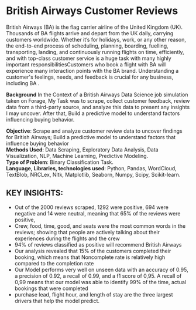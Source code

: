 # British Airways Customer Reviews
British Airways (BA) is the flag carrier airline of the United Kingdom (UK). Thousands of BA flights arrive and depart from the UK daily, carrying customers worldwide. Whether it’s for holidays, work, or any other reason, the end-to-end process of scheduling, planning, 
boarding, fuelling, transporting, landing, and continuously running flights on time, efficiently, and with top-class customer service is a huge task with many highly important responsibilitiesCustomers who book a flight with BA will experience many interaction points with the BA brand. Understanding a customer's
feelings, needs, and feedback is crucial for any business, including BA . <br>

**Background** In the Context of a British Airways Data Science job simulation taken on Forage, My Task was to scrape, collect customer feedback, review data from a third-party source, and analyze 
this data to present any insights I may uncover. After that, Build a predictive model to understand factors influencing buying behavior. <br>

**Objective**: Scrape and analyze customer review data to uncover findings for British Airways; Build a predictive model to understand factors that influence buying behavior <br>
**Methods Used**: Data Scraping, Exploratory Data Analysis, Data Visualization, NLP, Machine Learning, Predictive Modeling.<br>
**Type of Problem**: Binary Classification Task. <br>
**Language, Libraries, technologies used**: Python, Pandas, WordCloud, TextBlob, NRCLex, Nltk, Matplotlib, Seaborn, Numpy, Scipy, Scikit-learn.<br>

## KEY INSIGHTS: 
- Out of the 2000 reviews scraped, 1292 were positive, 694 were negative and 14 were neutral, meaning that 65% of the reviews were positive,
- Crew, food, time, good, and seats were the most common words in the reviews; showing that people are actively talking about their experiences during the flights and the crew
- 94% of reviews classified as positive will recommend British Airways
- Our analysis revealed that 15% of the customers completed their booking, which means that Noncomplete rate is relatively high compared to the completion rate
- Our Model performs very well on unseen data with an accuracy of 0.95, a precision of 0.92, a recall of 0.99, and a f1 score of 0,95. A recall of 0,99 means that our model was able to identify 99% of the time, actual bookings that were completed
- purchase lead, flight hour, and length of stay are the three largest drivers that help the model predict.

